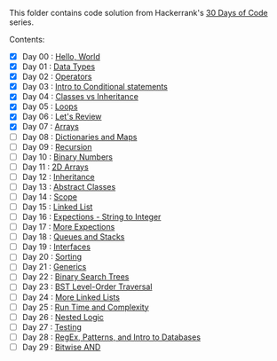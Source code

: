 This folder contains code solution from Hackerrank's [30 Days of Code](https://www.hackerrank.com/domains/tutorials/30-days-of-code) series.

Contents:
- [x] Day 00 : [Hello, World](https://www.hackerrank.com/challenges/30-hello-world/problem) 
- [x] Day 01 : [Data Types](https://www.hackerrank.com/challenges/30-data-types/problem) 
- [x] Day 02 : [Operators](https://www.hackerrank.com/challenges/30-operators/problem) 
- [x] Day 03 : [Intro to Conditional statements](https://www.hackerrank.com/challenges/30-conditional-statements/problem) 
- [x] Day 04 : [Classes vs Inheritance](https://www.hackerrank.com/challenges/30-class-vs-instance/problem) 
- [x] Day 05 : [Loops](https://www.hackerrank.com/challenges/30-loops/problem)
- [x] Day 06 : [Let's Review](https://www.hackerrank.com/challenges/30-review-loop/problem)
- [x] Day 07 : [Arrays](https://www.hackerrank.com/challenges/30-arrays/problem)
- [ ] Day 08 : [Dictionaries and Maps](https://www.hackerrank.com/challenges/30-dictionaries-and-maps/problem)
- [ ] Day 09 : [Recursion](https://www.hackerrank.com/challenges/30-recursion/problem)
- [ ] Day 10 : [Binary Numbers](https://www.hackerrank.com/challenges/30-binary-numbers/problem)
- [ ] Day 11 : [2D Arrays](https://www.hackerrank.com/challenges/30-2d-arrays/problem)
- [ ] Day 12 : [Inheritance](https://www.hackerrank.com/challenges/30-inheritance/problem)
- [ ] Day 13 : [Abstract Classes](https://www.hackerrank.com/challenges/30-abstract-classes/problem)
- [ ] Day 14 : [Scope](https://www.hackerrank.com/challenges/30-scope/problem)
- [ ] Day 15 : [Linked List](https://www.hackerrank.com/challenges/30-linked-list/problem)
- [ ] Day 16 : [Expections - String to Integer](https://www.hackerrank.com/challenges/30-exceptions-string-to-integer/problem)
- [ ] Day 17 : [More Expections](https://www.hackerrank.com/challenges/30-more-exceptions/problem)
- [ ] Day 18 : [Queues and Stacks](https://www.hackerrank.com/challenges/30-queues-stacks/problem)
- [ ] Day 19 : [Interfaces](https://www.hackerrank.com/challenges/30-interfaces/problem)
- [ ] Day 20 : [Sorting](https://www.hackerrank.com/challenges/30-sorting/problem)
- [ ] Day 21 : [Generics](https://www.hackerrank.com/challenges/30-generics/problem)
- [ ] Day 22 : [Binary Search Trees](https://www.hackerrank.com/challenges/30-binary-search-trees/problem)
- [ ] Day 23 : [BST Level-Order Traversal](https://www.hackerrank.com/challenges/30-binary-trees/problem)
- [ ] Day 24 : [More Linked Lists](https://www.hackerrank.com/challenges/30-linked-list-deletion/problem)
- [ ] Day 25 : [Run Time and Complexity](https://www.hackerrank.com/challenges/30-running-time-and-complexity/problem)
- [ ] Day 26 : [Nested Logic](https://www.hackerrank.com/challenges/30-nested-logic/problem)
- [ ] Day 27 : [Testing](https://www.hackerrank.com/challenges/30-testing/problem)
- [ ] Day 28 : [RegEx, Patterns, and Intro to Databases](https://www.hackerrank.com/challenges/30-regex-patterns/problem)
- [ ] Day 29 : [Bitwise AND](https://www.hackerrank.com/challenges/30-bitwise-and/problem)